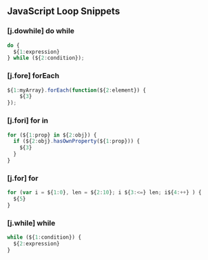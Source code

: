 ## JavaScript Loop Snippets

### [j.dowhile] do while

```javascript
do {
  ${1:expression}
} while (${2:condition});
```

### [j.fore] forEach

```javascript
${1:myArray}.forEach(function(${2:element}) {
    ${3}
});
```

### [j.fori] for in

```javascript
for (${1:prop} in ${2:obj}) {
  if (${2:obj}.hasOwnProperty(${1:prop})) {
    ${3}
  }
}
```

### [j.for] for

```javascript
for (var i = ${1:0}, len = ${2:10}; i ${3:<=} len; i${4:++} ) {
  ${5}
}
```

### [j.while] while

```javascript
while (${1:condition}) {
  ${2:expression}
}
```
